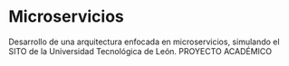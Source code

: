 # Microservicios
Desarrollo de una arquitectura enfocada en microservicios, simulando el SITO de la Universidad Tecnológica de León. PROYECTO ACADÉMICO
